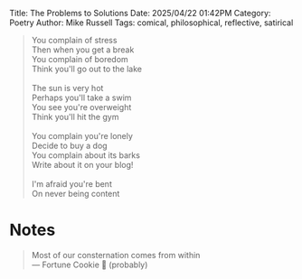 Title: The Problems to Solutions
Date: 2025/04/22 01:42PM
Category: Poetry
Author: Mike Russell
Tags: comical, philosophical, reflective, satirical

> You complain of stress<br>
> Then when you get a break<br>
> You complain of boredom<br>
> Think you'll go out to the lake<br>
> <br>
> The sun is very hot<br>
> Perhaps you'll take a swim<br>
> You see you're overweight<br>
> Think you'll hit the gym<br>
> <br>
> You complain you're lonely<br>
> Decide to buy a dog<br>
> You complain about its barks<br>
> Write about it on your blog!<br>
> <br>
> I'm afraid you're bent<br>
> On never being content

# Notes

> Most of our consternation comes from within<br>
> — Fortune Cookie 🥠 (probably)
